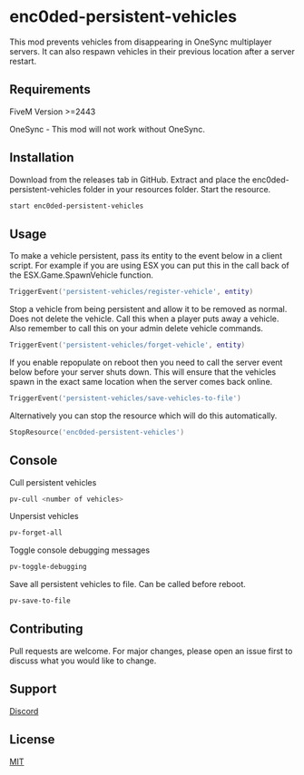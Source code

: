 # enc0ded-persistent-vehicles

This mod prevents vehicles from disappearing in OneSync multiplayer servers. It can also respawn vehicles in their previous location after a server restart.

## Requirements
FiveM Version >=2443

OneSync - This mod will not work without OneSync.


## Installation

Download from the releases tab in GitHub. Extract and place the enc0ded-persistent-vehicles folder in your resources folder. Start the resource.

```bash
start enc0ded-persistent-vehicles
```

## Usage

To make a vehicle persistent, pass its entity to the event below in a client script. For example if you are using ESX you can put this in the call back of the ESX.Game.SpawnVehicle function.
```lua
TriggerEvent('persistent-vehicles/register-vehicle', entity)
```
Stop a vehicle from being persistent and allow it to be removed as normal. Does not delete the vehicle.
Call this when a player puts away a vehicle. Also remember to call this on your admin delete vehicle commands.
```lua
TriggerEvent('persistent-vehicles/forget-vehicle', entity)
```
If you enable repopulate on reboot then you need to call the server event below before your server shuts down. This will ensure that the vehicles spawn in the exact same location when the server comes back online. 
```lua
TriggerEvent('persistent-vehicles/save-vehicles-to-file')
```
Alternatively you can stop the resource which will do this automatically.
```lua
StopResource('enc0ded-persistent-vehicles')
```

## Console
Cull persistent vehicles
```bash
pv-cull <number of vehicles>
```
Unpersist vehicles
```bash
pv-forget-all
```
Toggle console debugging messages
```bash
pv-toggle-debugging
```
Save all persistent vehicles to file. Can be called before reboot.
```bash
pv-save-to-file
```

## Contributing
Pull requests are welcome. For major changes, please open an issue first to discuss what you would like to change.

## Support
[Discord](https://discord.gg/rhQhZWM)

## License
[MIT](https://choosealicense.com/licenses/mit/)
